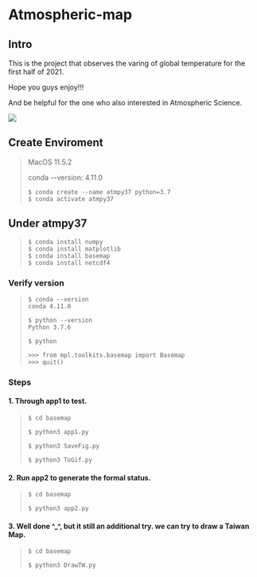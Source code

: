 # Atmospheric-map

## Intro

This is the project that observes the varing of global temperature for the first half of 2021. 

Hope you guys enjoy!!! 

And be helpful for the one who also interested in Atmospheric Science.

![](./temperature_timelapse.gif)

## Create Enviroment
> MacOS 11.5.2
> 
> conda --version: 4.11.0
> ``` shell
> $ conda create --name atmpy37 python=3.7
> $ conda activate atmpy37
> ```

## Under atmpy37

>``` shell
> $ conda install numpy
> $ conda install matplotlib
> $ conda install basemap
> $ conda install netcdf4
> ```

### Verify version

> ``` shell
> $ conda --version
> conda 4.11.0
> 
> $ python --version
> Python 3.7.6
> 
> $ python
> 
> >>> from mpl.toolkits.basemap import Basemap
> >>> quit()
> ```

### Steps
#### 1. Through app1 to test.
> ``` shell
> $ cd basemap
> 
> $ python3 app1.py
> 
> $ python3 SaveFig.py
> 
> $ python3 ToGif.py
> ```

#### 2. Run app2 to generate the formal status.
> ``` shell
> $ cd basemap
> 
> $ python3 app2.py
> ```


#### 3. Well done ^_^, but it still an additional try. we can try to draw a Taiwan Map.
> ``` shell
> $ cd basemap
> 
> $ python3 DrawTW.py
> ```